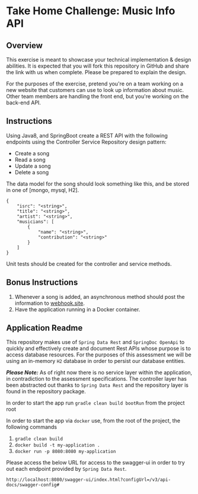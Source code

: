 # Take Home Challenge: Music Info API

## Overview
This exercise is meant to showcase your technical implementation & design abilities. It is expected that you will fork this repository in GitHub and share the link with us when complete. Please be prepared to explain the design. 

For the purposes of the exercise, pretend you're on a team working on a new website that customers can use to look up information about music. Other team members are handling the front end, but you're working on the back-end API.

## Instructions
Using Java8, and SpringBoot create a REST API with the following endpoints using the Controller Service Repository design pattern:

- Create a song
- Read a song
- Update a song
- Delete a song

The data model for the song should look something like this, and be stored in one of [mongo, mysql, H2]. 

```
{
    "isrc": "<string>",
    "title": "<string>",
    "artist": "<string>",
    "musicians": [
        {
            "name": "<string>",
            "contribution": "<string>"
        }
    ]
}
```

Unit tests should be created for the controller and service methods. 

## Bonus Instructions
1. Whenever a song is added, an asynchronous method should post the information to [webhook.site](https://webhook.site/). 
2. Have the application running in a Docker container. 


## Application Readme
This repository makes use of `Spring Data Rest` and `SpringDoc OpenApi` to quickly and effectively create and 
document Rest APIs whose purpose is to access database resources. For the purposes of this assessment we will be using
an in-memory `H2` database in order to persist our database entities. 

***Please Note:*** As of right now there is no service layer
within the application, in contradiction to the assessment specifications. The controller layer has been abstracted out thanks to
`Spring Data Rest` and the repository layer is found in the repository package. 

In order to start the app run `gradle clean build bootRun` from the project root

In order to start the app via `docker` use, from the root of the project, the following commands
1. `gradle clean build`
2. `docker build -t my-application .`
3. `docker run -p 8080:8080 my-application`

Please access the below URL for access to the swagger-ui in order to try out each
endpoint provided by `Spring Data Rest`.

`http://localhost:8080/swagger-ui/index.html?configUrl=/v3/api-docs/swagger-config#`
